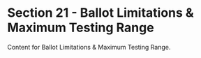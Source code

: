 # Section 21 - Ballot Limitations & Maximum Testing Range
Content for Ballot Limitations & Maximum Testing Range.